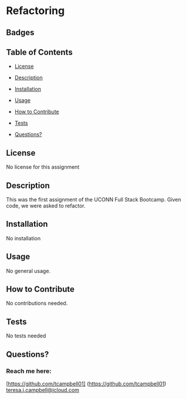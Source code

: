 # Refactoring 



  ## Badges



  ## Table of Contents

  * [License](#license)

  * [Description](#description)

  * [Installation](#installation)

  * [Usage](#usage)

  * [How to Contribute](#how-to-contribute)

  * [Tests](#tests)

  * [Questions?](#questions)

  ## License
  No license for this assignment 

  ## Description

 This was the first assignment of the UCONN Full Stack Bootcamp.  Given code, we were asked to refactor. 

  ## Installation

 No installation

  ## Usage

  No general usage. 

  ## How to Contribute
  
 No contributions needed. 
 
  ## Tests
 No tests needed 

  ## Questions?

  ### Reach me here: 
  [https://github.com/tcampbell01] (https://github.com/tcampbell01)  
  teresa.j.campbell@icloud.com
